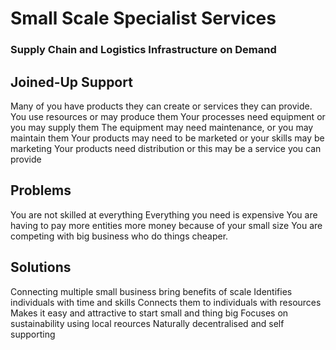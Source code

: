 
# Small Scale Specialist Services
### Supply Chain and Logistics Infrastructure on Demand

## Joined-Up  Support 

Many of you have products they can create or services they can provide.
You use resources or may produce them
Your processes need equipment or you may supply them
The equipment may need maintenance, or you may maintain them
Your products may need to be marketed or your skills may be marketing
Your products need distribution or this may be a service you can provide

## Problems

You are not skilled at everything
Everything you need is expensive
You are having to pay more entities more money because of your small size
You are competing with big business who do things cheaper.


## Solutions
Connecting multiple small business bring benefits of scale
Identifies individuals with time and skills
Connects them to individuals with resources
Makes it easy and attractive to start small and thing big 
Focuses on sustainability using local reources
Naturally decentralised and self supporting
